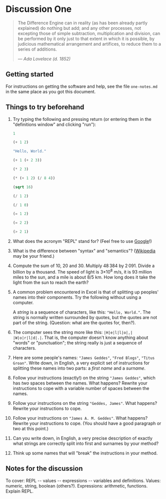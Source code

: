 
Discussion One
==============


> The Difference Engine can in reality (as has been already partly explained) do
> nothing but add; and any other processes, not excepting those of simple
> subtraction, multiplication and division, can be performed by it only just to
> that extent in which it is possible, by judicious mathematical arrangement and
> artifices, to reduce them to a series of additions.
> 
> — *Ada Lovelace (d. 1852)*

Getting started
---------------

For instructions on getting the software and help, see the file `one-notes.md`
in the same place as you got this document.


Things to try beforehand
------------------------

1. Try typing the following and pressing return (or entering them in the
   "definitions window" and clicking "run"):

 	```scheme
	1
	```

	```scheme
	(+ 1 2)
	```
	
	```scheme
	"Hello, World."
	```
	
	```scheme
	(+ 1 (+ 2 3))
	```
	
	```scheme
	(* 2 3)
	```
	
	```scheme
	(* (+ 1 2) (/ 8 4))
	```
	
	```scheme
	(sqrt 16)
	```
	
	```scheme
	(/ 1 2)
	````
	
	```scheme
	(/ 1 0)
	```
	
	```scheme
	(= 1 2)
	```
	
	```scheme
	(= 2 2)
	```
	
	```scheme
	(> 2 1)
	```
	
	
	
	
2. What does the acronym "REPL" stand for? (Feel free to use
   [Google](http://www.google.com)!)

3. What is the difference between "syntax" and "semantics"? ([Wikipedia][] may
   be your friend.)

[Wikipedia]: http://www.wikipedia.org

4. Compute the sum of 10, 20 and 30. Multiply 48&thinsp;384 by
   2&thinsp;091. Divide a billion by a thousand. The speed of light is
   3&times;10<sup>8</sup> m/s, it is 93&nbsp;million miles to the sun, and a
   mile is about 8/5&nbsp;km. How long does it take the light from the sun to
   reach the earth?

5. A common problem encountered in Excel is that of splitting up peoples' names
   into their components. Try the following without using a computer.
   
   A _string_ is a sequence of characters, like this: `"Hello, World."`. The
   string is normally written surrounded by quotes, but the quotes are not part
   of the string. (Question: what are the quotes for, then?).
	
7. The computer sees the string more like this: `|H|e|l|l|o|,|
   |W|o|r|l|d|.|`. That is, the computer doesn't know anything about "words" or
   "punctuation"; the string really is just a sequence of characters.

8. Here are some people's names: `"James Geddes"`, `"Fred Blogs"`, `"Titus
   Groan"`. Write down, in English, a very explicit set of instructions for
   splitting these names into two parts: a _first name_ and a _surname_.

9. Follow your instructions (exactly!) on the string `"James Geddes"`, which has
   _two_ spaces between the names. What happens? Rewrite your instructions to
   cope with a variable number of spaces between the names.

10. Follow your instructions on the string `"Geddes, James"`. What happens?
	Rewrite your instructions to cope.

11. Follow your instructions on `"James A. M. Geddes"`. What happens? Rewrite
	your instructions to cope. (You should have a good paragraph or two at this
	point.)

12. Can you write down, in English, a very precise description of exactly what
	strings are correctly split into first and surnames by your method?

13. Think up some names that will "break" the instructions in your method.


Notes for the discussion
------------------------

To cover: REPL -- values -- expressions -- variables and definitions. Values:
numeric, string, boolean (others?). Expressions: arithmetic, functions.
Explain REPL.






